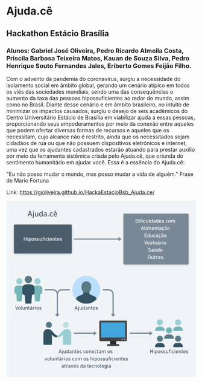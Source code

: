 # Ajuda.cê
## Hackathon Estácio Brasília
### Alunos: Gabriel José Oliveira, Pedro Ricardo Almeila Costa, Priscila Barbosa Teixeira Matos, Kauan de Souza Silva, Pedro Henrique Souto Fernandes Jales, Eriberto Gomes Feijão Filho.

Com o advento da pandemia do coronavírus, surgiu a necessidade do isolamento social em âmbito global, gerando um cenário atípico em todos os viés das sociedades mundiais, sendo uma das consequências o aumento da taxa das pessoas hipossuficientes ao redor do mundo, assim como no Brasil. Diante desse cenário e em âmbito brasileiro, no intuito de minimizar os impactos causados, surgiu o desejo de seis acadêmicos do Centro Universitário Estácio de Brasília em viabilizar ajuda a essas pessoas, proporcionando seus empoderamentos por meio da conexão entre aqueles que podem ofertar diversas formas de recursos e aqueles que os necessitam, cujo alcance não é restrito, ainda que os necessitados sejam cidadãos de rua ou que não possuem dispositivos eletrônicos e internet, uma vez que os ajudantes cadastrados estarão atuando para prestar auxílio por meio da ferramenta sistêmica criada pelo Ajuda.cê, que oriunda do sentimento humanitário em ajudar você. Essa é a essência do Ajuda.cê:

"Eu não posso mudar o mundo, mas posso mudar a vida de alguém."
Frase de Mario Fortuna

Link: https://gjoliveira.github.io/HackaEstacioBsb_Ajuda.ce/

![Visão geral da ideia](/ideia.png)
